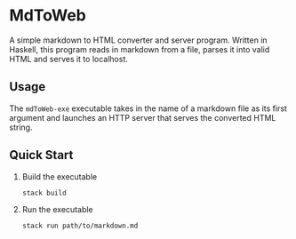 # MdToWeb

A simple markdown to HTML converter and server program.  Written in Haskell, this program reads in markdown from a file, parses it into valid HTML and serves it to localhost.

## Usage

The `mdToWeb-exe` executable takes in the name of a markdown file as its first argument and launches an HTTP server that serves the converted HTML string.

## Quick Start

1. Build the executable

    ```bash
    stack build
    ```

2. Run the executable

    ```bash
    stack run path/to/markdown.md
    ```

